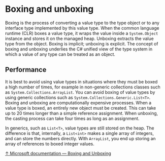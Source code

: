 # Boxing and unboxing

Boxing is the process of converting a value type to the type object or to any interface type implemented by this value type. When the common language runtime (CLR) boxes a value type, it wraps the value inside a `System.Object` instance and stores it on the managed heap. Unboxing extracts the value type from the object. Boxing is implicit; unboxing is explicit. The concept of boxing and unboxing underlies the C# unified view of the type system in which a value of any type can be treated as an object.

## Performance

It is best to avoid using value types in situations where they must be boxed a high number of times, for example in non-generic collections classes such as `System.Collections.ArrayList`. You can avoid boxing of value types by using generic collections such as `System.Collections.Generic.List<T>`. Boxing and unboxing are computationally expensive processes. When a value type is boxed, an entirely new object must be created. This can take up to 20 times longer than a simple reference assignment. When unboxing, the casting process can take four times as long as an assignment.

In generics, such as `List<T>`, value types are still stored on the heap. The difference is that, internally, a `List<int>` makes a single array of integers, and can store the numbers directly. WIth `ArrayList`, you end up storing an array of references to boxed integer values.

[↑ Microsoft documentation — Boxing and Unboxing](https://docs.microsoft.com/en-us/dotnet/csharp/programming-guide/types/boxing-and-unboxing)
